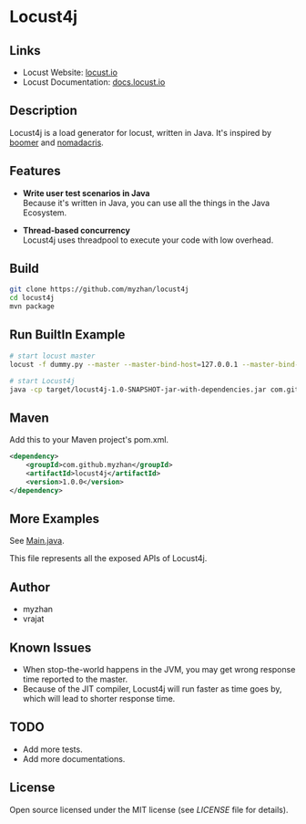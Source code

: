 # Locust4j

## Links

* Locust Website: <a href="http://locust.io">locust.io</a>
* Locust Documentation: <a href="http://docs.locust.io">docs.locust.io</a>

## Description

Locust4j is a load generator for locust, written in Java. It's inspired by [boomer](https://github.com/myzhan/boomer) 
and [nomadacris](https://github.com/vrajat/nomadacris).

## Features

* **Write user test scenarios in Java** <br>
Because it's written in Java, you can use all the things in the Java Ecosystem.

* **Thread-based concurrency** <br>
Locust4j uses threadpool to execute your code with low overhead.

## Build

```bash
git clone https://github.com/myzhan/locust4j
cd locust4j
mvn package
```

## Run BuiltIn Example

```bash
# start locust master
locust -f dummy.py --master --master-bind-host=127.0.0.1 --master-bind-port=5557

# start Locust4j
java -cp target/locust4j-1.0-SNAPSHOT-jar-with-dependencies.jar com.github.myzhan.locust4j.examples.Main
```

## Maven

Add this to your Maven project's pom.xml.

```xml
<dependency>
    <groupId>com.github.myzhan</groupId>
    <artifactId>locust4j</artifactId>
    <version>1.0.0</version>
</dependency>
```

## More Examples

See [Main.java](src/main/java/com/github/myzhan/locust4j/examples/Main.java).

This file represents all the exposed APIs of Locust4j.

## Author

* myzhan
* vrajat

## Known Issues

* When stop-the-world happens in the JVM, you may get wrong response time reported to the master.
* Because of the JIT compiler, Locust4j will run faster as time goes by, which will lead to shorter response time.

## TODO

* Add more tests.
* Add more documentations.

## License

Open source licensed under the MIT license (see _LICENSE_ file for details).
